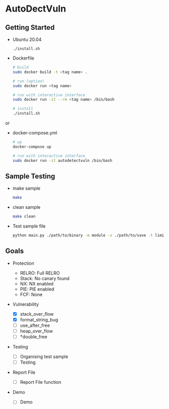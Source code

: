# AutoDectVuln

## Getting Started

- Ubuntu 20.04
    ```
    ./install.sh
    ```

- Dockerfile
    ```sh
    # build
    sudo docker build -t <tag name> .

    # run (option) 
    sudo docker run <tag name>

    # run with interactive interface
    sudo docker run -it --rm <tag name> /bin/bash

    # install
    ./install.sh
    ```
or

- docker-compose.yml
    ```sh
    # up
    docker-compose up 

    # run with interactive interface
    sudo docker run -it autodetectvuln /bin/bash
    ```

## Sample Testing

- make sample
    ```sh
    make
    ```
- clean sample
    ```sh
    make clean
    ```
- Test sample file 
    ```sh
    python main.py ./path/to/binary -m module -s ./path/to/save -t limit_time
    ```
## Goals

- Protection
    - RELRO: Full RELRO
    - Stack: No canary found
    - NX:    NX enabled
    - PIE:   PIE enabled
    - FCF:   None

- Vulnerability
    - [x] stack_over_flow
    - [x] format_string_bug
    - [ ] use_after_free
    - [ ] heap_over_flow 
    - [ ] *double_free

- Testing
    - [ ] Organising test sample
    - [ ] Testing

- Report File
    - [ ] Report File function

- Demo
    - [ ] Demo
    
